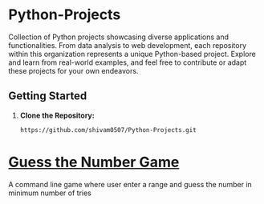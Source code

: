# Python-Projects
Collection of Python projects showcasing diverse applications and functionalities. From data analysis to web development, each repository within this organization represents a unique Python-based project. Explore and learn from real-world examples, and feel free to contribute or adapt these projects for your own endeavors.

## Getting Started

1. **Clone the Repository:**
   ```bash
   https://github.com/shivam0507/Python-Projects.git


# [Guess the Number Game](https://github.com/shivam0507/Python-Projects/blob/develop/guess-the-number-game)
A command line game where user enter a range and guess the number in minimum number of tries
